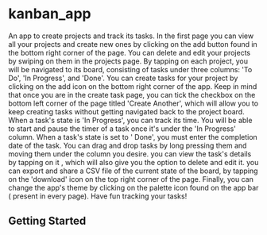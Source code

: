 # kanban_app

An app to create projects and track its tasks. In the first page you can view all your projects and
create new ones by clicking on the add button found in the bottom right corner of the page. You can
delete and edit your projects by swiping on them in the projects page. By tapping on each project,
you will be navigated to its board, consisting of tasks under three columns: 'To Do', 'In Progress',
and 'Done'. You can create tasks for your project by clicking on the add icon on the bottom right
corner of the app. Keep in mind that once you are in the create task page, you can tick the checkbox
on the bottom left corner of the page titled 'Create Another', which will allow you to keep creating
tasks without getting navigated back to the project board.
When a task's state is 'In Progress', you can track its time. You will be able to start and
pause the timer of a task once it's under the 'In Progress' column. When a task's state is set to '
Done', you must enter the completion date of the task. You can drag and drop tasks by long pressing
them and moving them under the column you desire. you can view the task's details by tapping on it ,
which will also give you the option to delete and edit it. you can export and share a CSV file of
the current state of the board, by tapping on the 'download' icon on the top right corner of the
page. Finally, you can change the app's theme by clicking on the palette icon found on the app bar (
present in every page). Have fun tracking your tasks!

## Getting Started

